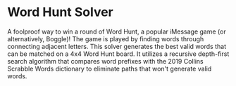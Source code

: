 # Word Hunt Solver
A foolproof way to win a round of Word Hunt, a popular iMessage game (or alternatively, Boggle)! The game is played by finding words through connecting adjacent letters. This solver generates the best valid words that can be matched on a 4x4 Word Hunt board. It utilizes a recursive depth-first search algorithm that compares word prefixes with the 2019 Collins Scrabble Words dictionary to eliminate paths that won't generate valid words.
